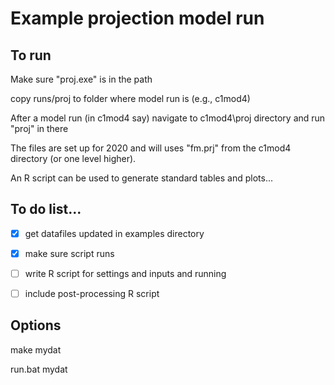 # Example projection model run

## To run
Make sure "proj.exe" is in the path

copy runs/proj to folder where model run is (e.g., c1mod4)

After a model run (in c1mod4 say) navigate to c1mod4\proj
directory and run "proj" in there

The files are set up for 2020 and will uses "fm.prj" from the 
c1mod4 directory (or one level higher).

An R script can be used to generate standard tables and plots...


## To do list...

 -  [x]  get datafiles updated in examples directory
 -  [x]  make sure script runs
 -  [ ]  write R script for settings and inputs and running
 -  [ ]  include post-processing R script


## Options

 make mydat

 run.bat mydat


